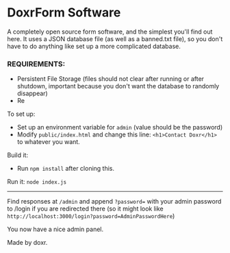 # DoxrForm Software

A completely open source form software, and the simplest you'll find out here. It uses a JSON database file (as well as a banned.txt file), so you don't have to do anything like set up a more complicated database.

### REQUIREMENTS:
- Persistent File Storage (files should not clear after running or after shutdown, important because you don't want the database to randomly disappear)
- Re

To set up:

- Set up an environment variable for `admin` (value should be the password)
- Modify `public/index.html` and change this line: `<h1>Contact Doxr</h1>` to whatever you want.


Build it:

- Run `npm install` after cloning this.

Run it: `node index.js`

---

Find responses at `/admin` and append `?password=` with your admin password to /login if you are redirected there (so it might look like `http://localhost:3000/login?password=AdminPasswordHere`)

You now have a nice admin panel.

Made by doxr.